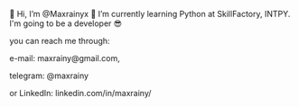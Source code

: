 👋 Hi, I’m @Maxrainyx
🌱 I’m currently learning Python at SkillFactory, INTPY. I'm going to be a developer 😎
<p>you can reach me through:</p> <p>e-mail: maxrainy@gmail.com,</p> <p>telegram: @maxrainy</> <p>or LinkedIn: linkedin.com/in/maxrainy/ </p>

<!---
Maxrainyx/Maxrainyx is a ✨ special ✨ repository because its `README.md` (this file) appears on your GitHub profile.
You can click the Preview link to take a look at your changes.
--->
